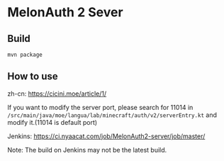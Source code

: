 # MelonAuth 2 Sever
## Build
```shell script
mvn package
```
## How to use
zh-cn: https://cicini.moe/article/1/

If you want to modify the server port, please search for 11014 in `/src/main/java/moe/langua/lab/minecraft/auth/v2/serverEntry.kt` and modify it.(11014 is default port)

Jenkins: https://ci.nyaacat.com/job/MelonAuth2-server/job/master/

Note: The build on Jenkins may not be the latest build.
